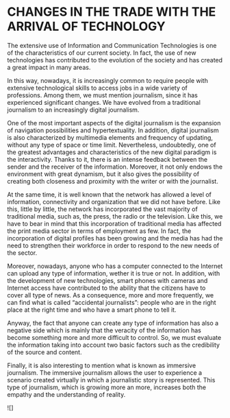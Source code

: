 
# **CHANGES IN THE TRADE WITH THE ARRIVAL OF TECHNOLOGY**

The extensive use of Information and Communication Technologies is one of the characteristics of our current society. In fact, the use of new technologies has contributed to the evolution of the society and has created a great impact in many areas.  

In this way, nowadays, it is increasingly common to require people with extensive technological skills to access jobs in a wide variety of professions. Among them, we must mention journalism, since it has experienced significant changes. We have evolved from a traditional journalism to an increasingly digital journalism. 


One of the most important aspects of the digital journalism is the expansion of navigation possibilities and hypertextuality. In addition, digital journalism is also characterized by multimedia elements and frequency of updating, without any type of space or time limit. Nevertheless, undoubtedly, one of the greatest advantages and characteristics of the new digital paradigm is the interactivity. Thanks to it, there is an intense feedback between the sender and the receiver of the information. Moreover, it not only endows the environment with great dynamism, but it also gives the possibility of creating both closeness and proximity with the writer or with the journalist.



At the same time, it is well known that the network has allowed a level of information, connectivity and organization that we did not have before. Like this, little by little, the network has incorporated the vast majority of traditional media, such as, the press, the radio or the television. Like this, we have to bear in mind that this incorporation of traditional media has affected the print media sector in terms of employment as few. In fact, the incorporation of digital profiles has been growing and the media has had the need to strengthen their workforce in order to respond to the new needs of the sector. 

Moreover, nowadays, anyone who has a computer connected to the Internet can upload any type of information, wether it is true or not. In addition, with the development of new technologies,  smart phones with cameras and Internet access have contributed to the ability that the citizens have to cover all type of news. As a consequence, more and more frequently, we can find what is called “accidental journalists”: people who are in the right place at the right time and who have a smart phone to tell it. 

Anyway, the fact that anyone can create any type of information has also a negative side which is mainly that the veracity of the information has become something more and more difficult to control. So, we must evaluate the information taking into account two basic factors such as the credibility of the source and content.




Finally, it is also interesting to mention what is known as immersive journalism. The immersive journalism allows the user to experience a scenario created virtually in which a journalistic story is represented. This type of journalism, which is growing more an more, increases both the empathy and the understanding of reality. 

![]